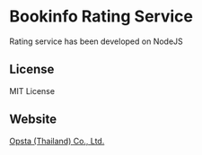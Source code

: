 # Bookinfo Rating Service

Rating service has been developed on NodeJS

## License

MIT License
## Website

[Opsta (Thailand) Co., Ltd.](https://www.opsta.co.th)

